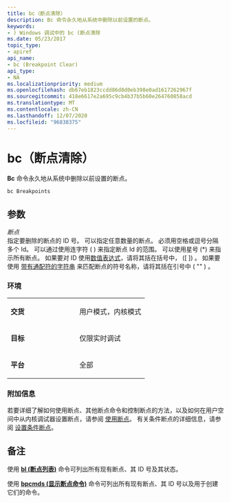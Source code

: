 ```yaml
---
title: bc（断点清除）
description: Bc 命令永久地从系统中删除以前设置的断点。
keywords:
- ) Windows 调试中的 bc (断点清除
ms.date: 05/23/2017
topic_type:
- apiref
api_name:
- bc (Breakpoint Clear)
api_type:
- NA
ms.localizationpriority: medium
ms.openlocfilehash: db67eb1823ccdd86d8d0eb398e0ad1617262967f
ms.sourcegitcommit: 418e6617e2a695c9cb4b37b5b60e264760858acd
ms.translationtype: MT
ms.contentlocale: zh-CN
ms.lasthandoff: 12/07/2020
ms.locfileid: "96838375"
---
```

# <a name="bc-breakpoint-clear"></a>bc（断点清除）


**Bc** 命令永久地从系统中删除以前设置的断点。

```dbgcmd
bc Breakpoints 
```

## <a name="span-idddk_cmd_breakpoint_clear_dbgspanspan-idddk_cmd_breakpoint_clear_dbgspanparameters"></a><span id="ddk_cmd_breakpoint_clear_dbg"></span><span id="DDK_CMD_BREAKPOINT_CLEAR_DBG"></span>参数


<span id="_______Breakpoints______"></span><span id="_______breakpoints______"></span><span id="_______BREAKPOINTS______"></span>*断点*   
指定要删除的断点的 ID 号。 可以指定任意数量的断点。 必须用空格或逗号分隔多个 Id。 可以通过使用连字符 ( ) 来指定断点 Id 的范围。 可以使用星号 (\*) 来指示所有断点。 如果要对 ID 使用[数值表达式](numerical-expression-syntax.md)，请将其括在括号中， (\[ \]) 。 如果要使用 [带有通配符的字符串](string-wildcard-syntax.md) 来匹配断点的符号名称，请将其括在引号中 ( "" ) 。

### <a name="span-idenvironmentspanspan-idenvironmentspanspan-idenvironmentspanenvironment"></a><span id="Environment"></span><span id="environment"></span><span id="ENVIRONMENT"></span>环境

<table>
<colgroup>
<col width="50%" />
<col width="50%" />
</colgroup>
<tbody>
<tr class="odd">
<td align="left"><p><strong>交货</strong></p></td>
<td align="left"><p>用户模式，内核模式</p></td>
</tr>
<tr class="even">
<td align="left"><p><strong>目标</strong></p></td>
<td align="left"><p>仅限实时调试</p></td>
</tr>
<tr class="odd">
<td align="left"><p><strong>平台</strong></p></td>
<td align="left"><p>全部</p></td>
</tr>
</tbody>
</table>

 

### <a name="span-idadditional_informationspanspan-idadditional_informationspanspan-idadditional_informationspanadditional-information"></a><span id="Additional_Information"></span><span id="additional_information"></span><span id="ADDITIONAL_INFORMATION"></span>附加信息

若要详细了解如何使用断点、其他断点命令和控制断点的方法，以及如何在用户空间中从内核调试器设置断点，请参阅 [使用断点](using-breakpoints.md)。 有关条件断点的详细信息，请参阅 [设置条件断点](setting-a-conditional-breakpoint.md)。

<a name="remarks"></a>备注
-------

使用 [**bl (断点列表)**](bl--breakpoint-list-.md) 命令可列出所有现有断点、其 ID 号及其状态。

使用 [**bpcmds (显示断点命令)**](-bpcmds--display-breakpoint-commands-.md) 命令可列出所有现有断点、其 ID 号以及用于创建它们的命令。

 

 





